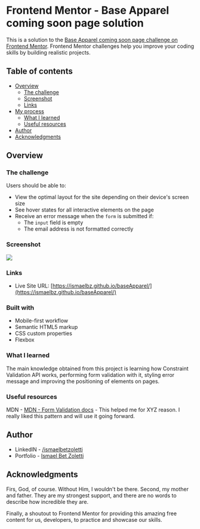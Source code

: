 # Frontend Mentor - Base Apparel coming soon page solution

This is a solution to the [Base Apparel coming soon page challenge on Frontend Mentor](https://www.frontendmentor.io/challenges/base-apparel-coming-soon-page-5d46b47f8db8a7063f9331a0). Frontend Mentor challenges help you improve your coding skills by building realistic projects. 

## Table of contents

- [Overview](#overview)
  - [The challenge](#the-challenge)
  - [Screenshot](#screenshot)
  - [Links](#links)
- [My process](#my-process)
  - [What I learned](#what-i-learned)
  - [Useful resources](#useful-resources)
- [Author](#author)
- [Acknowledgments](#acknowledgments)

## Overview

### The challenge

Users should be able to:

- View the optimal layout for the site depending on their device's screen size
- See hover states for all interactive elements on the page
- Receive an error message when the `form` is submitted if:
  - The `input` field is empty
  - The email address is not formatted correctly

### Screenshot

![](./images/desktop)


### Links

- Live Site URL: [https://ismaelbz.github.io/baseApparel/](https://ismaelbz.github.io/baseApparel/)

### Built with

- Mobile-first workflow
- Semantic HTML5 markup
- CSS custom properties
- Flexbox

### What I learned

The main knowledge obtained from this project is learning how Constraint Validation API works, performing form validation with it, styling error message and improving the positioning of elements on pages.


### Useful resources

MDN - [MDN - Form Validation docs](https://developer.mozilla.org/en-US/docs/Learn/Forms/Form_validation) - This helped me for XYZ reason. I really liked this pattern and will use it going forward.

## Author

- LinkedIN - [/ismaelbetzoletti](https://www.linkedin.com/in/ismaelbetzoletti/)
- Portfolio - [Ismael Bet Zoletti](https://ismaelbz.github.io/portfolio/)

## Acknowledgments

Firs, God, of course. Without Him, I wouldn't be there. Second, my mother and father. They are my strongest support, and there are no words to describe how incredible they are. 

Finally, a shoutout to Frontend Mentor for providing this amazing free content for us, developers, to practice and showcase our skills. 